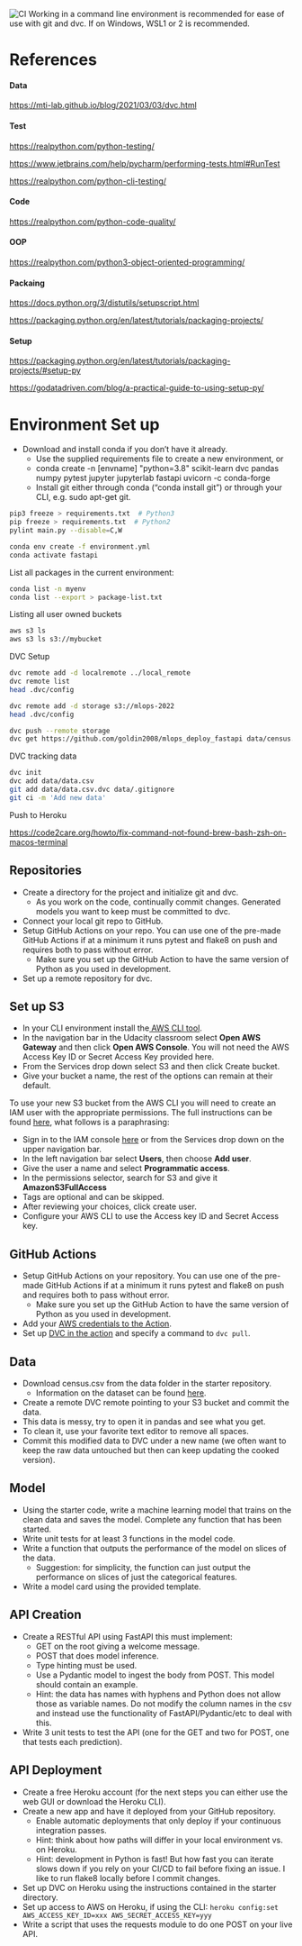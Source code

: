 ![CI](https://github.com/goldin2008/mlops_deploy_fastapi/actions/workflows/pylint.yml/badge.svg)
Working in a command line environment is recommended for ease of use with git and dvc. If on Windows, WSL1 or 2 is recommended.

# References
#### Data
https://mti-lab.github.io/blog/2021/03/03/dvc.html

#### Test
https://realpython.com/python-testing/

https://www.jetbrains.com/help/pycharm/performing-tests.html#RunTest

https://realpython.com/python-cli-testing/

#### Code
https://realpython.com/python-code-quality/

#### OOP
https://realpython.com/python3-object-oriented-programming/

#### Packaing
https://docs.python.org/3/distutils/setupscript.html

https://packaging.python.org/en/latest/tutorials/packaging-projects/

#### Setup
https://packaging.python.org/en/latest/tutorials/packaging-projects/#setup-py

https://godatadriven.com/blog/a-practical-guide-to-using-setup-py/

# Environment Set up
* Download and install conda if you don’t have it already.
    * Use the supplied requirements file to create a new environment, or
    * conda create -n [envname] "python=3.8" scikit-learn dvc pandas numpy pytest jupyter jupyterlab fastapi uvicorn -c conda-forge
    * Install git either through conda (“conda install git”) or through your CLI, e.g. sudo apt-get git.
```bash
pip3 freeze > requirements.txt  # Python3
pip freeze > requirements.txt  # Python2
pylint main.py --disable=C,W
```

```bash
conda env create -f environment.yml
conda activate fastapi
```

List all packages in the current environment:
```bash
conda list -n myenv
conda list --export > package-list.txt
```

Listing all user owned buckets
```bash
aws s3 ls
aws s3 ls s3://mybucket
```

DVC Setup
```bash
dvc remote add -d localremote ../local_remote
dvc remote list
head .dvc/config

dvc remote add -d storage s3://mlops-2022
head .dvc/config

dvc push --remote storage
dvc get https://github.com/goldin2008/mlops_deploy_fastapi data/census.csv -o data_download/data.csv
```

DVC tracking data
```bash
dvc init
dvc add data/data.csv
git add data/data.csv.dvc data/.gitignore
git ci -m 'Add new data'
```

Push to Heroku

https://code2care.org/howto/fix-command-not-found-brew-bash-zsh-on-macos-terminal


## Repositories
* Create a directory for the project and initialize git and dvc.
    * As you work on the code, continually commit changes. Generated models you want to keep must be committed to dvc.
* Connect your local git repo to GitHub.
* Setup GitHub Actions on your repo. You can use one of the pre-made GitHub Actions if at a minimum it runs pytest and flake8 on push and requires both to pass without error.
    * Make sure you set up the GitHub Action to have the same version of Python as you used in development.
* Set up a remote repository for dvc.

## Set up S3
* In your CLI environment install the<a href="https://docs.aws.amazon.com/cli/latest/userguide/cli-chap-install.html" target="_blank"> AWS CLI tool</a>.
* In the navigation bar in the Udacity classroom select **Open AWS Gateway** and then click **Open AWS Console**. You will not need the AWS Access Key ID or Secret Access Key provided here.
* From the Services drop down select S3 and then click Create bucket.
* Give your bucket a name, the rest of the options can remain at their default.

To use your new S3 bucket from the AWS CLI you will need to create an IAM user with the appropriate permissions. The full instructions can be found <a href="https://docs.aws.amazon.com/IAM/latest/UserGuide/id_users_create.html#id_users_create_console" target="_blank">here</a>, what follows is a paraphrasing:

* Sign in to the IAM console <a href="https://console.aws.amazon.com/iam/" target="_blank">here</a> or from the Services drop down on the upper navigation bar.
* In the left navigation bar select **Users**, then choose **Add user**.
* Give the user a name and select **Programmatic access**.
* In the permissions selector, search for S3 and give it **AmazonS3FullAccess**
* Tags are optional and can be skipped.
* After reviewing your choices, click create user.
* Configure your AWS CLI to use the Access key ID and Secret Access key.

## GitHub Actions
* Setup GitHub Actions on your repository. You can use one of the pre-made GitHub Actions if at a minimum it runs pytest and flake8 on push and requires both to pass without error.
   * Make sure you set up the GitHub Action to have the same version of Python as you used in development.
* Add your <a href="https://github.com/marketplace/actions/configure-aws-credentials-action-for-github-actions" target="_blank">AWS credentials to the Action</a>.
* Set up <a href="https://github.com/iterative/setup-dvc" target="_blank">DVC in the action</a> and specify a command to `dvc pull`.

## Data
* Download census.csv from the data folder in the starter repository.
   * Information on the dataset can be found <a href="https://archive.ics.uci.edu/ml/datasets/census+income" target="_blank">here</a>.
* Create a remote DVC remote pointing to your S3 bucket and commit the data.
* This data is messy, try to open it in pandas and see what you get.
* To clean it, use your favorite text editor to remove all spaces.
* Commit this modified data to DVC under a new name (we often want to keep the raw data untouched but then can keep updating the cooked version).

## Model
* Using the starter code, write a machine learning model that trains on the clean data and saves the model. Complete any function that has been started.
* Write unit tests for at least 3 functions in the model code.
* Write a function that outputs the performance of the model on slices of the data.
   * Suggestion: for simplicity, the function can just output the performance on slices of just the categorical features.
* Write a model card using the provided template.

## API Creation
* Create a RESTful API using FastAPI this must implement:
   * GET on the root giving a welcome message.
   * POST that does model inference.
   * Type hinting must be used.
   * Use a Pydantic model to ingest the body from POST. This model should contain an example.
    * Hint: the data has names with hyphens and Python does not allow those as variable names. Do not modify the column names in the csv and instead use the functionality of FastAPI/Pydantic/etc to deal with this.
* Write 3 unit tests to test the API (one for the GET and two for POST, one that tests each prediction).

## API Deployment
* Create a free Heroku account (for the next steps you can either use the web GUI or download the Heroku CLI).
* Create a new app and have it deployed from your GitHub repository.
   * Enable automatic deployments that only deploy if your continuous integration passes.
   * Hint: think about how paths will differ in your local environment vs. on Heroku.
   * Hint: development in Python is fast! But how fast you can iterate slows down if you rely on your CI/CD to fail before fixing an issue. I like to run flake8 locally before I commit changes.
* Set up DVC on Heroku using the instructions contained in the starter directory.
* Set up access to AWS on Heroku, if using the CLI: `heroku config:set AWS_ACCESS_KEY_ID=xxx AWS_SECRET_ACCESS_KEY=yyy`
* Write a script that uses the requests module to do one POST on your live API.